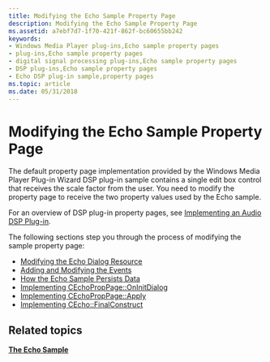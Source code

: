 ```yaml
---
title: Modifying the Echo Sample Property Page
description: Modifying the Echo Sample Property Page
ms.assetid: a7ebf7d7-1f70-421f-862f-bc60655bb242
keywords:
- Windows Media Player plug-ins,Echo sample property pages
- plug-ins,Echo sample property pages
- digital signal processing plug-ins,Echo sample property pages
- DSP plug-ins,Echo sample property pages
- Echo DSP plug-in sample,property pages
ms.topic: article
ms.date: 05/31/2018
---
```


# Modifying the Echo Sample Property Page

The default property page implementation provided by the Windows Media Player Plug-in Wizard DSP plug-in sample contains a single edit box control that receives the scale factor from the user. You need to modify the property page to receive the two property values used by the Echo sample.

For an overview of DSP plug-in property pages, see [Implementing an Audio DSP Plug-in](implementing-an-audio-dsp-plug-in.md).

The following sections step you through the process of modifying the sample property page:

-   [Modifying the Echo Dialog Resource](modifying-the-echo-dialog-resource.md)
-   [Adding and Modifying the Events](adding-and-modifying-the-events.md)
-   [How the Echo Sample Persists Data](how-the-echo-sample-persists-data.md)
-   [Implementing CEchoPropPage::OnInitDialog](implementing-cechoproppage--oninitdialog.md)
-   [Implementing CEchoPropPage::Apply](implementing-cechoproppage--apply.md)
-   [Implementing CEcho::FinalConstruct](implementing-cecho--finalconstruct.md)

## Related topics

<dl> <dt>

[**The Echo Sample**](the-echo-sample.md)
</dt> </dl>

 

 




